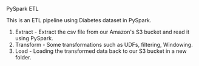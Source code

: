 PySpark ETL

This is an ETL pipeline using Diabetes dataset in PySpark. 

1. Extract - Extract the csv file from our Amazon's S3 bucket and read it using PySpark.
2. Transform - Some transformations such as UDFs, filtering, Windowing.
3. Load - Loading the transformed data back to our S3 bucket in a new folder.
